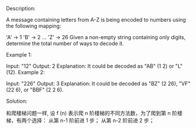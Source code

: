Description:

A message containing letters from A-Z is being encoded to numbers using the following mapping:

'A' -> 1
'B' -> 2
...
'Z' -> 26
Given a non-empty string containing only digits, determine the total number of ways to decode it.

Example 1:

Input: "12"
Output: 2
Explanation: It could be decoded as "AB" (1 2) or "L" (12).
Example 2:

Input: "226"
Output: 3
Explanation: It could be decoded as "BZ" (2 26), "VF" (22 6), or "BBF" (2 2 6).

Solution:

和爬楼梯问题一样,
设 f (n) 表示爬 n 阶楼梯的不同方法数，为了爬到第 n 阶楼梯，有两个选择：
从第 n-1 阶前进 1 步；
从第 n-2 阶前进 2 步；
